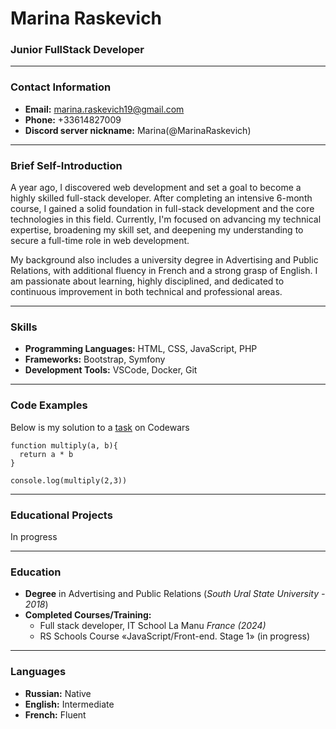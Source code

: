 # Marina Raskevich

### Junior FullStack Developer

---

### Contact Information
- **Email:** marina.raskevich19@gmail.com
- **Phone:** +33614827009
- **Discord server nickname:** Marina(@MarinaRaskevich)

---

### Brief Self-Introduction
A year ago, I discovered web development and set a goal to become a highly skilled full-stack developer. After completing an intensive 6-month course, I gained a solid foundation in full-stack development and the core technologies in this field. Currently, I'm focused on advancing my technical expertise, broadening my skill set, and deepening my understanding to secure a full-time role in web development.

My background also includes a university degree in Advertising and Public Relations, with additional fluency in French and a strong grasp of English. I am passionate about learning, highly disciplined, and dedicated to continuous improvement in both technical and professional areas.

---

### Skills
- **Programming Languages:** HTML, CSS, JavaScript, PHP
- **Frameworks:** Bootstrap, Symfony
- **Development Tools:** VSCode, Docker, Git

---

### Code Examples
Below is my solution to a [task](https://www.codewars.com/kata/50654ddff44f800200000004/train/javascript) on Codewars

```
function multiply(a, b){
  return a * b
}

console.log(multiply(2,3))
``` 

---

### Educational Projects
In progress

---

### Education
- **Degree** in Advertising and Public Relations 
  (_South Ural State University - 2018_)
- **Completed Courses/Training:**
  - Full stack developer, IT School La Manu _France (2024)_
  - RS Schools Course «JavaScript/Front-end. Stage 1» (in progress)

---

### Languages
- **Russian:** Native
- **English:** Intermediate
- **French:** Fluent


